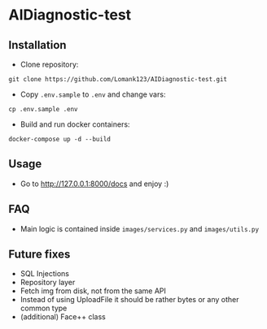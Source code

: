 # AIDiagnostic-test

## Installation

- Clone repository:
```
git clone https://github.com/Lomank123/AIDiagnostic-test.git
```

- Copy `.env.sample` to `.env` and change vars:
```
cp .env.sample .env
```

- Build and run docker containers:
```
docker-compose up -d --build
```


## Usage

- Go to http://127.0.0.1:8000/docs and enjoy :)


## FAQ

- Main logic is contained inside `images/services.py` and `images/utils.py`


## Future fixes

- SQL Injections
- Repository layer
- Fetch img from disk, not from the same API
- Instead of using UploadFile it should be rather bytes or any other common type
- (additional) Face++ class
